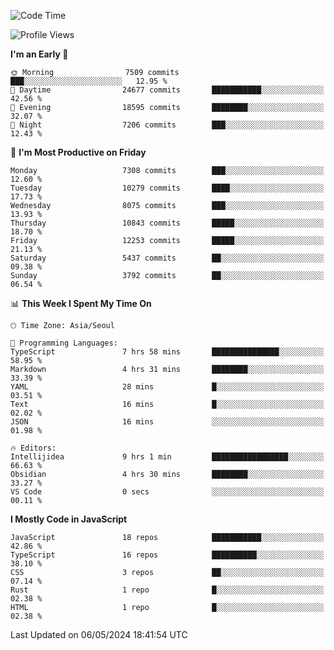 <!--START_SECTION:waka-->
![Code Time](http://img.shields.io/badge/Code%20Time-6%2C012%20hrs%2037%20mins-blue)

![Profile Views](http://img.shields.io/badge/Profile%20Views-0-blue)

**I'm an Early 🐤** 

```text
🌞 Morning                7509 commits        ███░░░░░░░░░░░░░░░░░░░░░░   12.95 % 
🌆 Daytime                24677 commits       ███████████░░░░░░░░░░░░░░   42.56 % 
🌃 Evening                18595 commits       ████████░░░░░░░░░░░░░░░░░   32.07 % 
🌙 Night                  7206 commits        ███░░░░░░░░░░░░░░░░░░░░░░   12.43 % 
```
📅 **I'm Most Productive on Friday** 

```text
Monday                   7308 commits        ███░░░░░░░░░░░░░░░░░░░░░░   12.60 % 
Tuesday                  10279 commits       ████░░░░░░░░░░░░░░░░░░░░░   17.73 % 
Wednesday                8075 commits        ███░░░░░░░░░░░░░░░░░░░░░░   13.93 % 
Thursday                 10843 commits       █████░░░░░░░░░░░░░░░░░░░░   18.70 % 
Friday                   12253 commits       █████░░░░░░░░░░░░░░░░░░░░   21.13 % 
Saturday                 5437 commits        ██░░░░░░░░░░░░░░░░░░░░░░░   09.38 % 
Sunday                   3792 commits        ██░░░░░░░░░░░░░░░░░░░░░░░   06.54 % 
```


📊 **This Week I Spent My Time On** 

```text
🕑︎ Time Zone: Asia/Seoul

💬 Programming Languages: 
TypeScript               7 hrs 58 mins       ███████████████░░░░░░░░░░   58.95 % 
Markdown                 4 hrs 31 mins       ████████░░░░░░░░░░░░░░░░░   33.39 % 
YAML                     28 mins             █░░░░░░░░░░░░░░░░░░░░░░░░   03.51 % 
Text                     16 mins             █░░░░░░░░░░░░░░░░░░░░░░░░   02.02 % 
JSON                     16 mins             ░░░░░░░░░░░░░░░░░░░░░░░░░   01.98 % 

🔥 Editors: 
Intellijidea             9 hrs 1 min         █████████████████░░░░░░░░   66.63 % 
Obsidian                 4 hrs 30 mins       ████████░░░░░░░░░░░░░░░░░   33.27 % 
VS Code                  0 secs              ░░░░░░░░░░░░░░░░░░░░░░░░░   00.11 % 
```

**I Mostly Code in JavaScript** 

```text
JavaScript               18 repos            ███████████░░░░░░░░░░░░░░   42.86 % 
TypeScript               16 repos            ██████████░░░░░░░░░░░░░░░   38.10 % 
CSS                      3 repos             ██░░░░░░░░░░░░░░░░░░░░░░░   07.14 % 
Rust                     1 repo              █░░░░░░░░░░░░░░░░░░░░░░░░   02.38 % 
HTML                     1 repo              █░░░░░░░░░░░░░░░░░░░░░░░░   02.38 % 
```




 Last Updated on 06/05/2024 18:41:54 UTC
<!--END_SECTION:waka-->
